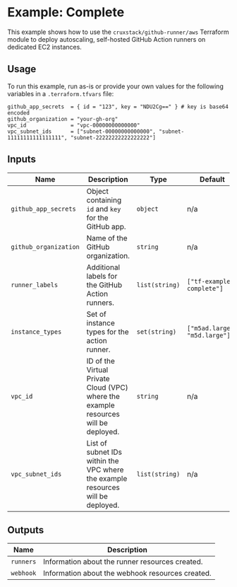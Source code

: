 # Example: Complete

This example shows how to use the `cruxstack/github-runner/aws` Terraform module to deploy autoscaling, self-hosted GitHub Action runners on dedicated EC2 instances.

## Usage

To run this example, run as-is or provide your own values for the following
variables in a `.terraform.tfvars` file:

```hcl
github_app_secrets  = { id = "123", key = "NDU2Cg==" } # key is base64 encoded
github_organization = "your-gh-org"
vpc_id              = "vpc-00000000000000"
vpc_subnet_ids      = ["subnet-00000000000000", "subnet-11111111111111111", "subnet-22222222222222222"]
```

## Inputs

| Name                  | Description                                                                         | Type           | Default                       | Required |
|-----------------------|-------------------------------------------------------------------------------------|----------------|-------------------------------|:--------:|
| `github_app_secrets`  | Object containing `id` and `key` for the GitHub app.                                | `object`       | n/a                           |   yes    |
| `github_organization` | Name of the GitHub organization.                                                    | `string`       | n/a                           |   yes    |
| `runner_labels`       | Additional labels for the GitHub Action runners.                                    | `list(string)` | `["tf-example-complete"]`     |    no    |
| `instance_types`      | Set of instance types for the action runner.                                        | `set(string)`  | `["m5ad.large", "m5d.large"]` |    no    |
| `vpc_id`              | ID of the Virtual Private Cloud (VPC) where the example resources will be deployed. | `string`       | n/a                           |   yes    |
| `vpc_subnet_ids`      | List of subnet IDs within the VPC where the example resources will be deployed.     | `list(string)` | n/a                           |   yes    |


## Outputs

| Name      | Description                                      |
|-----------|--------------------------------------------------|
| `runners` | Information about the runner resources created.  |
| `webhook` | Information about the webhook resources created. |
